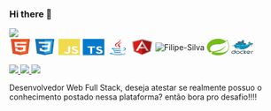 ### Hi there 👋

<img height="180em" src="https://github-readme-stats.vercel.app/api/top-langs/?username=euFilpeSilva&layout=compact&langs_count=7&theme=blue-green"/>

<div><img align="center" alt="Filipe-HTML" height="30" width="40" src="https://raw.githubusercontent.com/devicons/devicon/master/icons/html5/html5-original.svg">
  <img align="center" alt="Filipe-CSS" height="30" width="40" src="https://raw.githubusercontent.com/devicons/devicon/master/icons/css3/css3-original.svg">
  <img align="center" alt="Filipe-js" height="30" width="40" src="https://raw.githubusercontent.com/devicons/devicon/master/icons/javascript/javascript-plain.svg">
  <img align="center" alt="Filipe-Ts" height="30" width="40" src="https://raw.githubusercontent.com/devicons/devicon/master/icons/typescript/typescript-plain.svg">
    <img align="center" alt="Filipe-Java" height="30" width="40" src="https://github.com/devicons/devicon/blob/master/icons/java/java-original.svg">
  <img align="center" alt="Filipe-Angular" height="30" width="40" src="https://github.com/devicons/devicon/blob/master/icons/angularjs/angularjs-original.svg">
  <img src="https://img.icons8.com/office/344/react.png" width="30" height="30" alt="Filipe-Silva" align="center">
  <img align="center" alt="Filipe-Spring" height="30" width="40" src="https://github.com/devicons/devicon/blob/master/icons/spring/spring-original.svg">
  <img align="center" alt="Filipe-Angular" height="30" width="40" src="https://github.com/devicons/devicon/blob/master/icons/docker/docker-original-wordmark.svg">
</div>
<br/>

<!-- [![willianrod's wakatime stats](https://github-readme-stats.vercel.app/api/wakatime?username=s7thiago)](https://github.com/anuraghazra/github-readme-stats) -->
<div>
<a href="https://www.linkedin.com/in/filipe-silva-/" target="_blank"><img src="https://img.shields.io/badge/-LinkedIn-%230077B5?style=for-the-badge&logo=linkedin&logoColor=white" target="_blank">
</a>
  <a href="mailto:sousadasilvafilipe@gmail.com"><img src="https://img.shields.io/badge/-Gmail-%23333?style=for-the-badge&logo=gmail&logoColor=white" target="_blank">
</a>
   <a href="https://app.netlify.com/teams/eufilpesilva/sites" target="_blank"><img src="https://img.shields.io/badge/netlify-%23000000.svg?style=for-the-badge&logo=netlify&logoColor=#00C7B7">
</a>
 </div>
  
 
Desenvolvedor Web Full Stack, deseja atestar se realmente possuo o conhecimento postado nessa plataforma? então bora pro desafio!!!!
